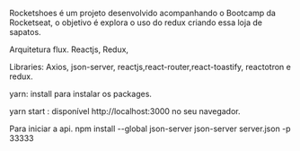 Rocketshoes é um projeto desenvolvido acompanhando o Bootcamp da Rocketseat, o objetivo é explora o uso do redux criando essa loja de sapatos.

Arquitetura flux.
Reactjs,
Redux,

Libraries: Axios, json-server, reactjs,react-router,react-toastify, reactotron e redux.

yarn: install para instalar os packages.

yarn start : disponível http://localhost:3000 no seu navegador.

Para iniciar a api.
npm install --global json-server
json-server server.json -p 33333

